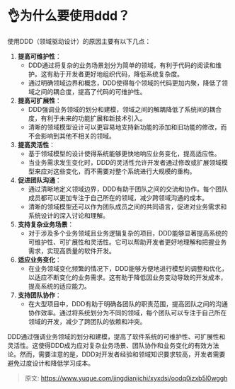 # 👌为什么要使用ddd？

使用DDD（领域驱动设计）的原因主要有以下几点：

1. **提高可维护性**：
    - DDD通过将复杂的业务场景划分为简单的领域，有利于代码的阅读和维护。这有助于开发者更好地组织代码，降低系统复杂度。
    - 通过明确领域边界和概念，DDD使得每个领域的代码更加内聚，降低了领域之间的耦合度，提高了代码的可维护性。
2. **提高可扩展性**：
    - DDD强调业务领域的划分和建模，领域之间的解耦降低了系统间的耦合度，有利于未来的功能扩展和新技术引入。
    - 清晰的领域模型设计可以更容易地支持新功能的添加和旧功能的修改，而不会影响到其他不相关的领域。
3. **提高灵活性**：
    - 基于领域模型的设计使得系统能够更快地响应业务变化，提高适应性。
    - 当业务需求发生变化时，DDD的灵活性允许开发者通过修改或扩展领域模型来应对这些变化，而不需要对整个系统进行大规模的重构。
4. **促进团队沟通**：
    - 通过清晰地定义领域边界，DDD有助于团队之间的交流和协作。每个团队成员都可以更加专注于自己所在的领域，减少跨领域沟通的成本。
    - 清晰的领域模型还可以作为团队成员之间的共同语言，促进对业务需求和系统设计的深入讨论和理解。
5. **支持复杂业务场景**：
    - 对于涉及多个业务领域且业务逻辑复杂的项目，DDD能够显著提高系统的可维护性、可扩展性和灵活性。它可以帮助开发者更好地理解和把握业务需求，实现高质量的软件开发。
6. **适应业务变化**：
    - 在业务领域变化频繁的情况下，DDD能够方便地进行模型的调整和优化，以适应不断变化的业务需求。这有助于降低因业务变动导致的开发成本，提高系统的适应能力。
7. **支持团队协作**：
    - 在大型项目中，DDD有助于明确各团队的职责范围，提高团队之间的沟通协作效率。通过将系统划分为不同的领域，每个团队可以专注于自己所在领域的开发，减少了跨团队的依赖和冲突。

DDD通过强调业务领域的划分和建模，提高了软件系统的可维护性、可扩展性和灵活性。这使得DDD成为应对复杂业务场景、团队协作和业务变化的有效方法论。然而，需要注意的是，DDD对开发者经验和领域知识要求较高，开发者需要避免过度设计和降低学习成本。



> 原文: <https://www.yuque.com/jingdianjichi/xyxdsi/oodq0izxb5l0wggh>